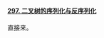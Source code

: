 #### [297. 二叉树的序列化与反序列化](https://leetcode-cn.com/problems/serialize-and-deserialize-binary-tree/)

直接来。

